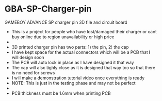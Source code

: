 # GBA-SP-Charger-pin
GAMEBOY ADVANCE SP charger pin 3D file and circuit board

- This is a project for people who have lost/damaged their charger or cant buy online due to region unavailability or high price
-
- 3D printed charger pin has two parts: 1) the pin, 2) the cap
- I have kept space for the actual connectors which will be a PCB that I will design soon
- The PCB will auto lock in place as I have designed it that way
- The cap will also tighly close as it is designed that way too so that there is no need for screws
- I will make a demonstration tutorial video once everything is ready
- NOTE: This is just in the testing phase and may not be perfect
-
- PCB thickness must be 1.6mm when printing PCB
